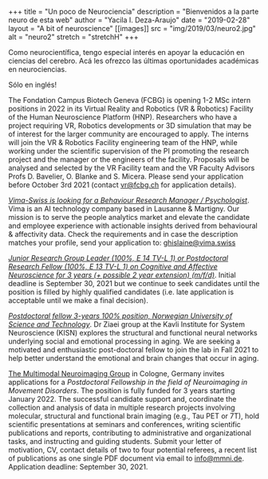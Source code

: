 +++
title = "Un poco de Neurociencia"
description = "Bienvenidos a la parte neuro de esta web"
author = "Yacila I. Deza-Araujo"
date = "2019-02-28"
layout = "A bit of neuroscience"
[[images]]
  src = "img/2019/03/neuro2.jpg"
  alt = "neuro2"
  stretch = "stretchH"
+++


Como neurocient&iacute;fica, tengo especial inter&eacute;s en apoyar la educaci&oacute;n en ciencias del cerebro. 
Ac&aacute; les ofrezco las &uacute;ltimas oportunidades acad&eacute;micas en neurociencias.

S&oacute;lo en ingl&eacute;s!


The Fondation Campus Biotech Geneva (FCBG) is opening 1-2 MSc intern positions in 2022 in its Virtual Reality and Robotics (VR & Robotics) Facility of the Human Neuroscience Platform (HNP). Researchers who have a project requiring VR, Robotics developments or 3D simulation that may be of interest for the larger community are encouraged to apply. The interns will join the VR & Robotics Facility engineering team of the HNP, while working under the scientific supervision of the PI promoting the research project and the manager or the engineers of the facility. Proposals will be analysed and selected by the VR Facility team and the VR Faculty Advisors Profs D. Bavelier, O. Blanke and S. Micera. Please send your application before October 3rd 2021 (contact vr@fcbg.ch for application details).

[*Vima-Swiss is looking for a Behaviour Research Manager / Psychologist*](https://vima-swiss.com/careers/). Vima is an AI technology company based in Lausanne & Martigny. Our mission is to serve the people analytics market and elevate the candidate and employee experience with actionable insights derived from behavioural & affectivity data. Check the requirements and in case the description matches your profile, send your application to: ghislaine@vima.swiss

[*Junior Research Group Leader (100%, E 14 TV-L 1) or Postdoctoral Research Fellow (100%, E 13 TV-L 1) on Cognitive and Affective Neuroscience for 3 years (+ possible 2 year extension) (m/f/d)*](https://uni-tuebingen.de/universitaet/stellenangebote/newsfullview-stellenangebote/article/junior-research-group-leader-100-e-14-tv-l-or-postdoctoral-research-fellow-100-e-13-tv-l-on-cognitive-and-affective-neuroscience-m-f-d/). Initial deadline is September 30, 2021 but we continue to seek candidates until the position is filled by highly qualified candidates (i.e. late application is acceptable until we make a final decision). 

[*Postdoctoral fellow 3-years 100% position, Norwegian University of Science and Technology*](https://www.jobbnorge.no/en/available-jobs/job/211111/postdoctoral-fellow-3-years-100-position-in-ziaei-group). Dr Ziaei group at the Kavli Institute for System Neuroscience (KISN) explores the structural and functional neural networks underlying social and emotional processing in aging. We are seeking a motivated and enthusiastic post-doctoral fellow to join the lab in Fall 2021 to help better understand the emotional and brain changes that occur in aging.

[The Multimodal Neuroimaging Group](https://mmni.de/research/) in Cologne, Germany invites applications for a *Postdoctoral Fellowship in the field of Neuroimaging in Movement Disorders*. 
The position is fully funded for 3 years starting January 2022. The successful candidate support and, coordinate the collection and analysis of data in multiple research projects involving molecular, structural and functional brain imaging (e.g., Tau PET or 7T), hold scientific presentations at seminars and conferences, writing scientific publications and reports, contributing to administrative and organizational tasks, and instructing and guiding students. Submit your letter of motivation, CV, contact details of two to four potential referees, a recent list of publications as one single PDF document via email to info@mmni.de. Application deadline: September 30, 2021.











